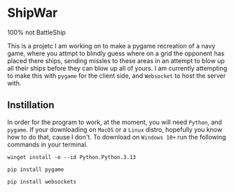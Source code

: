 # ShipWar
100% not BattleShip

This is a projetc I am working on to make a pygame recreation of a navy game, where you attmpt to blindly guess where on a grid the opponent has placed there ships, sending missles to these areas in an attempt to blow up all their ships before they can blow up all of yours. I am currently attempting to make this with `pygame` for the client side, and `Websocket` to host the server with.

## Instillation
In order for the program to work, at the moment, you will need `Python`, and `pygame`.
If your downloading on `MacOS` or a `Linux` distro, hopefully you know how to do that, cause I don't.
To download on `Windows 10+` run the following commands in your terminal.

```
winget install -e --id Python.Python.3.13
```
```
pip install pygame
```
```
pip install websockets
```